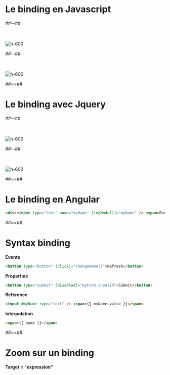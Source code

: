 <!-- .slide: class="two-column-layout" -->

# Le binding en Javascript

##--##
<br><br><br>

![h-600](assets/images/school/databinding/template_pure_js.png)

##--##
<br><br><br>

![h-600](assets/images/school/databinding/pure_js.png)

##==##

<!-- .slide: class="two-column-layout" -->

# Le binding avec Jquery

##--##
<br><br><br>

![h-600](assets/images/school/databinding/template_pure_js.png)

##--##
<br><br><br>

![h-600](assets/images/school/databinding/jquery.png)

##==##

<!-- .slide: class="with-code inconsolata" -->
# Le binding en Angular

```html
<div><input type="text" name="myName" [(ngModel)]="myName" /> <span>Bonjour {{ myName }}</span></div>
```

<!-- .element: class="big-code" -->

##==##

<!-- .slide: class="with-code inconsolata" -->

# Syntax binding

<b>Events</b>

```html
<button type="button" (click)="changeName()">Refresh</button>
```

<!-- .element: class="medium-code"-->

<b>Properties</b>

```html
<button type="submit" [disabled]="myForm.invalid">Submit</button>
```

<!-- .element: class="medium-code"-->

<b>Reference</b>

```html
<input #myName type="text" /> <span>{{ myName.value }}</span>
```

<!-- .element: class="medium-code"-->

<b>Interpolation</b>

```html
<span>{{ name }}</span>
```

<!-- .element: class="medium-code"-->

##==##

<!-- .slide: class="sfeir-basic-slide full-center" -->

# Zoom sur un binding

<b>Target = "expression"</b>
